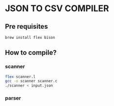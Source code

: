 # JSON TO CSV COMPILER

## Pre requisites
```sh
brew install flex bison
```

## How to compile?
### scanner
```sh
flex scanner.l
gcc -o scanner scanner.c
./scanner < input.json
```

### parser
```